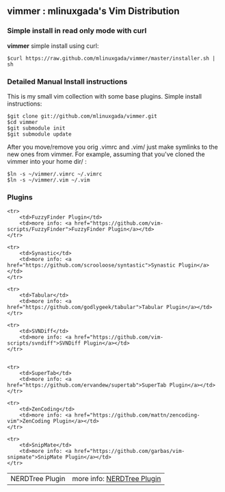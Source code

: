 <h2>vimmer : mlinuxgada's Vim Distribution</h2>

<h3>Simple install in read only mode with curl</h3>

<p><b>vimmer</b> simple install using curl: </p>

	$curl https://raw.github.com/mlinuxgada/vimmer/master/installer.sh | sh

<h3>Detailed Manual Install instructions</h3>

<p>This is my small vim collection with some base plugins. Simple install instructions:</p>

	$git clone git://github.com/mlinuxgada/vimmer.git 
	$cd vimmer 
	$git submodule init 
	$git submodule update 

<p>After you move/remove you orig .vimrc and .vim/ just make symlinks to the new ones from vimmer. For example, assuming that you've cloned the vimmer into your home dir/ : </p>

	$ln -s ~/vimmer/.vimrc ~/.vimrc 
	$ln -s ~/vimmer/.vim ~/.vim 


<h3>Plugins</h3>

<table>
	<tr>
		<td>NERDTree Plugin</td>
		<td>more info: <a href="https://github.com/jistr/vim-nerdtree-tabs">NERDTree Plugin</a></td>
	</tr>

	<tr>
		<td>FuzzyFinder Plugin</td>
		<td>more info: <a href="https://github.com/vim-scripts/FuzzyFinder">FuzzyFinder Plugin</a></td>
	</tr>

	<tr>
		<td>Synastic</td>
		<td>more info: <a href="https://github.com/scrooloose/syntastic">Synastic Plugin</a></td>
	</tr>

	<tr>
		<td>Tabular</td>
		<td>more info: <a href="https://github.com/godlygeek/tabular">Tabular Plugin</a></td>
	</tr>

	<tr>
		<td>SVNDiff</td>
		<td>more info: <a href="https://github.com/vim-scripts/svndiff">SVNDiff Plugin</a></td>
	</tr>


	<tr>
		<td>SuperTab</td>
		<td>more info: <a href="https://github.com/ervandew/supertab">SuperTab Plugin</a></td>
	</tr>

	<tr>
		<td>ZenCoding</td>
		<td>more info: <a href="https://github.com/mattn/zencoding-vim">ZenCoding Plugin</a></td>
	</tr>

	<tr>
		<td>SnipMate</td>
		<td>more info: <a href="https://github.com/garbas/vim-snipmate">SnipMate Plugin</a></td>
	</tr>


</table>
